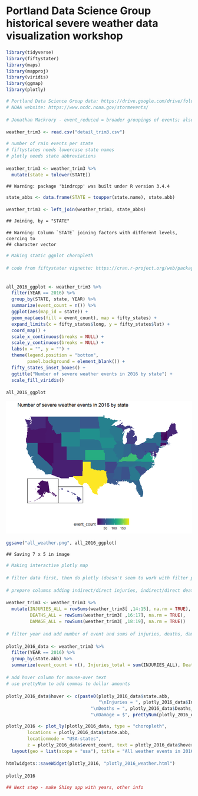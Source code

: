 Portland Data Science Group historical severe weather data visualization workshop
================

``` r
library(tidyverse)
library(fiftystater)
library(maps)
library(mapproj)
library(viridis)
library(ggmap)
library(plotly)
```

``` r
# Portland Data Science Group data: https://drive.google.com/drive/folders/1JK1Oo6a85ZvEs1f3MM3wcGzCSAskXd-4
# NOAA website: https://www.ncdc.noaa.gov/stormevents/

# Jonathan Mackrory - event_reduced = broader groupings of events; also did some other cleanup

weather_trim3 <- read.csv("detail_trim3.csv")
```

``` r
# number of rain events per state
# fiftystates needs lowercase state names
# plotly needs state abbreviations

weather_trim3 <- weather_trim3 %>%
  mutate(state = tolower(STATE))
```

    ## Warning: package 'bindrcpp' was built under R version 3.4.4

``` r
state_abbs <- data.frame(STATE = toupper(state.name), state.abb)

weather_trim3 <- left_join(weather_trim3, state_abbs)
```

    ## Joining, by = "STATE"

    ## Warning: Column `STATE` joining factors with different levels, coercing to
    ## character vector

``` r
# Making static ggplot choropleth

# code from fiftystater vignette: https://cran.r-project.org/web/packages/fiftystater/vignettes/fiftystater.html


all_2016_ggplot <- weather_trim3 %>%
  filter(YEAR == 2016) %>%
  group_by(STATE, state, YEAR) %>%
  summarize(event_count = n()) %>%
  ggplot(aes(map_id = state)) +
  geom_map(aes(fill = event_count), map = fifty_states) + 
  expand_limits(x = fifty_states$long, y = fifty_states$lat) +
  coord_map() +
  scale_x_continuous(breaks = NULL) + 
  scale_y_continuous(breaks = NULL) +
  labs(x = "", y = "") +
  theme(legend.position = "bottom", 
        panel.background = element_blank()) +
  fifty_states_inset_boxes() +
  ggtitle("Number of severe weather events in 2016 by state") +
  scale_fill_viridis()

all_2016_ggplot
```

![](all_weather_all_years_files/figure-markdown_github/unnamed-chunk-5-1.png)

``` r
ggsave("all_weather.png", all_2016_ggplot)
```

    ## Saving 7 x 5 in image

``` r
# Making interactive plotly map

# filter data first, then do plotly (doesn't seem to work with filter piped directly into plotly)

# prepare columns adding indirect/direct injuries, indirect/direct deaths, property/crop damage

weather_trim3 <- weather_trim3 %>% 
  mutate(INJURIES_ALL = rowSums(weather_trim3[ ,14:15], na.rm = TRUE),
         DEATHS_ALL = rowSums(weather_trim3[ ,16:17], na.rm = TRUE),
         DAMAGE_ALL = rowSums(weather_trim3[ ,18:19], na.rm = TRUE))

# filter year and add number of event and sums of injuries, deaths, damage

plotly_2016_data <- weather_trim3 %>%
  filter(YEAR == 2016) %>%
  group_by(state.abb) %>%
  summarize(event_count = n(), Injuries_total = sum(INJURIES_ALL), Deaths_total = sum(DEATHS_ALL), Damage_total = sum(DAMAGE_ALL))

# add hover column for mouse-over text
# use prettyNum to add commas to dollar amounts

plotly_2016_data$hover <- c(paste0(plotly_2016_data$state.abb,
                                   "\nInjuries = ", plotly_2016_data$Injuries_total, 
                                "\nDeaths = ", plotly_2016_data$Deaths_total, 
                                "\nDamage = $", prettyNum(plotly_2016_data$Damage_total, big.mark = ",", scientific = FALSE, trim = TRUE)))
```

``` r
plotly_2016 <- plot_ly(plotly_2016_data, type = "choropleth", 
        locations = plotly_2016_data$state.abb,
        locationmode = "USA-states",
        z = plotly_2016_data$event_count, text = plotly_2016_data$hover) %>%
  layout(geo = list(scope = "usa"), title = "All weather events in 2016 by state")

htmlwidgets::saveWidget(plotly_2016, "plotly_2016_weather.html")

plotly_2016
```

<!--html_preserve-->

<script type="application/json" data-for="4eec7b8872ab">{"x":{"visdat":{"4eec27ba3143":["function () ","plotlyVisDat"]},"cur_data":"4eec27ba3143","attrs":{"4eec27ba3143":{"locations":["AK","AL","AR","AZ","CA","CO","CT","DE","FL","GA","HI","IA","ID","IL","IN","KS","KY","LA","MA","MD","ME","MI","MN","MO","MS","MT","NC","ND","NE","NH","NJ","NM","NV","NY","OH","OK","OR","PA","RI","SC","SD","TN","TX","UT","VA","VT","WA","WI","WV","WY",null],"locationmode":"USA-states","z":[9,48,41,18,64,71,10,14,61,75,35,91,14,70,62,116,127,51,44,36,21,35,82,79,55,59,72,51,70,5,42,18,8,70,50,73,13,49,7,45,93,68,185,17,106,9,24,75,51,85,132],"text":["AK<br />Injuries = 0<br />Deaths = 2<br />Damage = $1,000","AL<br />Injuries = 0<br />Deaths = 0<br />Damage = $30,400","AR<br />Injuries = 0<br />Deaths = 0<br />Damage = $500,000","AZ<br />Injuries = 0<br />Deaths = 0<br />Damage = $34,000","CA<br />Injuries = 3<br />Deaths = 1<br />Damage = $433,000","CO<br />Injuries = 0<br />Deaths = 0<br />Damage = $21,000","CT<br />Injuries = 0<br />Deaths = 0<br />Damage = $88,000","DE<br />Injuries = 0<br />Deaths = 0<br />Damage = $0","FL<br />Injuries = 3<br />Deaths = 5<br />Damage = $32,996,000","GA<br />Injuries = 5<br />Deaths = 0<br />Damage = $450,000","HI<br />Injuries = 0<br />Deaths = 0<br />Damage = $0","IA<br />Injuries = 0<br />Deaths = 0<br />Damage = $1,262,000","ID<br />Injuries = 0<br />Deaths = 0<br />Damage = $9,000","IL<br />Injuries = 0<br />Deaths = 1<br />Damage = $573,000","IN<br />Injuries = 0<br />Deaths = 1<br />Damage = $164,250","KS<br />Injuries = 3<br />Deaths = 0<br />Damage = $648,900","KY<br />Injuries = 22<br />Deaths = 2<br />Damage = $2,387,320","LA<br />Injuries = 77<br />Deaths = 6<br />Damage = $3,480,925,000","MA<br />Injuries = 0<br />Deaths = 0<br />Damage = $348,700","MD<br />Injuries = 0<br />Deaths = 0<br />Damage = $515,000","ME<br />Injuries = 0<br />Deaths = 0<br />Damage = $0","MI<br />Injuries = 0<br />Deaths = 0<br />Damage = $44,000","MN<br />Injuries = 3<br />Deaths = 2<br />Damage = $110,000","MO<br />Injuries = 0<br />Deaths = 2<br />Damage = $81,000","MS<br />Injuries = 2<br />Deaths = 0<br />Damage = $1,153,000","MT<br />Injuries = 0<br />Deaths = 1<br />Damage = $5,000","NC<br />Injuries = 0<br />Deaths = 1<br />Damage = $1,291,000","ND<br />Injuries = 0<br />Deaths = 0<br />Damage = $50,645,000","NE<br />Injuries = 0<br />Deaths = 0<br />Damage = $2,636,000","NH<br />Injuries = 0<br />Deaths = 0<br />Damage = $0","NJ<br />Injuries = 0<br />Deaths = 0<br />Damage = $66,500","NM<br />Injuries = 0<br />Deaths = 1<br />Damage = $1,030,000","NV<br />Injuries = 0<br />Deaths = 0<br />Damage = $25,000","NY<br />Injuries = 0<br />Deaths = 1<br />Damage = $748,000","OH<br />Injuries = 0<br />Deaths = 0<br />Damage = $1,115,500","OK<br />Injuries = 1<br />Deaths = 0<br />Damage = $1,031,000","OR<br />Injuries = 0<br />Deaths = 1<br />Damage = $18,000","PA<br />Injuries = 0<br />Deaths = 0<br />Damage = $564,000","RI<br />Injuries = 0<br />Deaths = 0<br />Damage = $20,900","SC<br />Injuries = 2<br />Deaths = 0<br />Damage = $68,478,500","SD<br />Injuries = 0<br />Deaths = 0<br />Damage = $82,000","TN<br />Injuries = 0<br />Deaths = 0<br />Damage = $148,000","TX<br />Injuries = 0<br />Deaths = 3<br />Damage = $53,559,000","UT<br />Injuries = 0<br />Deaths = 0<br />Damage = $50,000","VA<br />Injuries = 0<br />Deaths = 0<br />Damage = $3,886,500","VT<br />Injuries = 0<br />Deaths = 0<br />Damage = $40,000","WA<br />Injuries = 0<br />Deaths = 1<br />Damage = $217,200","WI<br />Injuries = 0<br />Deaths = 2<br />Damage = $10,994,000","WV<br />Injuries = 5<br />Deaths = 0<br />Damage = $4,246,500","WY<br />Injuries = 2<br />Deaths = 0<br />Damage = $501,200","NA<br />Injuries = 0<br />Deaths = 1<br />Damage = $6,000"],"alpha":1,"sizes":[10,100],"type":"choropleth"}},"layout":{"margin":{"b":40,"l":60,"t":25,"r":10},"geo":{"scope":"usa"},"title":"All weather events in 2016 by state","xaxis":{"domain":[0,1]},"yaxis":{"domain":[0,1]},"hovermode":"closest","showlegend":false,"legend":{"y":0.5,"yanchor":"top"}},"source":"A","config":{"modeBarButtonsToAdd":[{"name":"Collaborate","icon":{"width":1000,"ascent":500,"descent":-50,"path":"M487 375c7-10 9-23 5-36l-79-259c-3-12-11-23-22-31-11-8-22-12-35-12l-263 0c-15 0-29 5-43 15-13 10-23 23-28 37-5 13-5 25-1 37 0 0 0 3 1 7 1 5 1 8 1 11 0 2 0 4-1 6 0 3-1 5-1 6 1 2 2 4 3 6 1 2 2 4 4 6 2 3 4 5 5 7 5 7 9 16 13 26 4 10 7 19 9 26 0 2 0 5 0 9-1 4-1 6 0 8 0 2 2 5 4 8 3 3 5 5 5 7 4 6 8 15 12 26 4 11 7 19 7 26 1 1 0 4 0 9-1 4-1 7 0 8 1 2 3 5 6 8 4 4 6 6 6 7 4 5 8 13 13 24 4 11 7 20 7 28 1 1 0 4 0 7-1 3-1 6-1 7 0 2 1 4 3 6 1 1 3 4 5 6 2 3 3 5 5 6 1 2 3 5 4 9 2 3 3 7 5 10 1 3 2 6 4 10 2 4 4 7 6 9 2 3 4 5 7 7 3 2 7 3 11 3 3 0 8 0 13-1l0-1c7 2 12 2 14 2l218 0c14 0 25-5 32-16 8-10 10-23 6-37l-79-259c-7-22-13-37-20-43-7-7-19-10-37-10l-248 0c-5 0-9-2-11-5-2-3-2-7 0-12 4-13 18-20 41-20l264 0c5 0 10 2 16 5 5 3 8 6 10 11l85 282c2 5 2 10 2 17 7-3 13-7 17-13z m-304 0c-1-3-1-5 0-7 1-1 3-2 6-2l174 0c2 0 4 1 7 2 2 2 4 4 5 7l6 18c0 3 0 5-1 7-1 1-3 2-6 2l-173 0c-3 0-5-1-8-2-2-2-4-4-4-7z m-24-73c-1-3-1-5 0-7 2-2 3-2 6-2l174 0c2 0 5 0 7 2 3 2 4 4 5 7l6 18c1 2 0 5-1 6-1 2-3 3-5 3l-174 0c-3 0-5-1-7-3-3-1-4-4-5-6z"},"click":"function(gd) { \n        // is this being viewed in RStudio?\n        if (location.search == '?viewer_pane=1') {\n          alert('To learn about plotly for collaboration, visit:\\n https://cpsievert.github.io/plotly_book/plot-ly-for-collaboration.html');\n        } else {\n          window.open('https://cpsievert.github.io/plotly_book/plot-ly-for-collaboration.html', '_blank');\n        }\n      }"}],"cloud":false},"data":[{"colorbar":{"title":"","ticklen":2,"len":0.5,"y":1,"lenmode":"fraction","yanchor":"top"},"colorscale":[["0","rgba(68,1,84,1)"],["0.0171296296296296","rgba(69,8,89,1)"],["0.0231481481481481","rgba(69,11,91,1)"],["0.0458333333333333","rgba(70,20,99,1)"],["0.0555555555555555","rgba(71,23,102,1)"],["0.0722222222222222","rgba(71,29,107,1)"],["0.0972222222222222","rgba(72,36,115,1)"],["0.166666666666667","rgba(68,58,128,1)"],["0.190740740740741","rgba(66,65,132,1)"],["0.213888888888889","rgba(63,72,136,1)"],["0.236111111111111","rgba(61,78,138,1)"],["0.249537037037037","rgba(60,82,138,1)"],["0.255555555555556","rgba(59,83,139,1)"],["0.27962962962963","rgba(57,90,140,1)"],["0.312037037037037","rgba(53,98,141,1)"],["0.333333333333333","rgba(49,104,142,1)"],["0.361111111111111","rgba(47,110,142,1)"],["0.363425925925926","rgba(47,111,142,1)"],["0.375","rgba(46,114,142,1)"],["0.388888888888889","rgba(45,117,142,1)"],["0.422222222222222","rgba(41,125,142,1)"],["0.469444444444444","rgba(38,136,141,1)"],["0.549074074074074","rgba(32,156,137,1)"],["0.672685185185185","rgba(57,184,119,1)"],["1","rgba(253,231,37,1)"]],"showscale":true,"locations":["AK","AL","AR","AZ","CA","CO","CT","DE","FL","GA","HI","IA","ID","IL","IN","KS","KY","LA","MA","MD","ME","MI","MN","MO","MS","MT","NC","ND","NE","NH","NJ","NM","NV","NY","OH","OK","OR","PA","RI","SC","SD","TN","TX","UT","VA","VT","WA","WI","WV","WY",null],"locationmode":"USA-states","z":[9,48,41,18,64,71,10,14,61,75,35,91,14,70,62,116,127,51,44,36,21,35,82,79,55,59,72,51,70,5,42,18,8,70,50,73,13,49,7,45,93,68,185,17,106,9,24,75,51,85,132],"text":["AK<br />Injuries = 0<br />Deaths = 2<br />Damage = $1,000","AL<br />Injuries = 0<br />Deaths = 0<br />Damage = $30,400","AR<br />Injuries = 0<br />Deaths = 0<br />Damage = $500,000","AZ<br />Injuries = 0<br />Deaths = 0<br />Damage = $34,000","CA<br />Injuries = 3<br />Deaths = 1<br />Damage = $433,000","CO<br />Injuries = 0<br />Deaths = 0<br />Damage = $21,000","CT<br />Injuries = 0<br />Deaths = 0<br />Damage = $88,000","DE<br />Injuries = 0<br />Deaths = 0<br />Damage = $0","FL<br />Injuries = 3<br />Deaths = 5<br />Damage = $32,996,000","GA<br />Injuries = 5<br />Deaths = 0<br />Damage = $450,000","HI<br />Injuries = 0<br />Deaths = 0<br />Damage = $0","IA<br />Injuries = 0<br />Deaths = 0<br />Damage = $1,262,000","ID<br />Injuries = 0<br />Deaths = 0<br />Damage = $9,000","IL<br />Injuries = 0<br />Deaths = 1<br />Damage = $573,000","IN<br />Injuries = 0<br />Deaths = 1<br />Damage = $164,250","KS<br />Injuries = 3<br />Deaths = 0<br />Damage = $648,900","KY<br />Injuries = 22<br />Deaths = 2<br />Damage = $2,387,320","LA<br />Injuries = 77<br />Deaths = 6<br />Damage = $3,480,925,000","MA<br />Injuries = 0<br />Deaths = 0<br />Damage = $348,700","MD<br />Injuries = 0<br />Deaths = 0<br />Damage = $515,000","ME<br />Injuries = 0<br />Deaths = 0<br />Damage = $0","MI<br />Injuries = 0<br />Deaths = 0<br />Damage = $44,000","MN<br />Injuries = 3<br />Deaths = 2<br />Damage = $110,000","MO<br />Injuries = 0<br />Deaths = 2<br />Damage = $81,000","MS<br />Injuries = 2<br />Deaths = 0<br />Damage = $1,153,000","MT<br />Injuries = 0<br />Deaths = 1<br />Damage = $5,000","NC<br />Injuries = 0<br />Deaths = 1<br />Damage = $1,291,000","ND<br />Injuries = 0<br />Deaths = 0<br />Damage = $50,645,000","NE<br />Injuries = 0<br />Deaths = 0<br />Damage = $2,636,000","NH<br />Injuries = 0<br />Deaths = 0<br />Damage = $0","NJ<br />Injuries = 0<br />Deaths = 0<br />Damage = $66,500","NM<br />Injuries = 0<br />Deaths = 1<br />Damage = $1,030,000","NV<br />Injuries = 0<br />Deaths = 0<br />Damage = $25,000","NY<br />Injuries = 0<br />Deaths = 1<br />Damage = $748,000","OH<br />Injuries = 0<br />Deaths = 0<br />Damage = $1,115,500","OK<br />Injuries = 1<br />Deaths = 0<br />Damage = $1,031,000","OR<br />Injuries = 0<br />Deaths = 1<br />Damage = $18,000","PA<br />Injuries = 0<br />Deaths = 0<br />Damage = $564,000","RI<br />Injuries = 0<br />Deaths = 0<br />Damage = $20,900","SC<br />Injuries = 2<br />Deaths = 0<br />Damage = $68,478,500","SD<br />Injuries = 0<br />Deaths = 0<br />Damage = $82,000","TN<br />Injuries = 0<br />Deaths = 0<br />Damage = $148,000","TX<br />Injuries = 0<br />Deaths = 3<br />Damage = $53,559,000","UT<br />Injuries = 0<br />Deaths = 0<br />Damage = $50,000","VA<br />Injuries = 0<br />Deaths = 0<br />Damage = $3,886,500","VT<br />Injuries = 0<br />Deaths = 0<br />Damage = $40,000","WA<br />Injuries = 0<br />Deaths = 1<br />Damage = $217,200","WI<br />Injuries = 0<br />Deaths = 2<br />Damage = $10,994,000","WV<br />Injuries = 5<br />Deaths = 0<br />Damage = $4,246,500","WY<br />Injuries = 2<br />Deaths = 0<br />Damage = $501,200","NA<br />Injuries = 0<br />Deaths = 1<br />Damage = $6,000"],"type":"choropleth","frame":null}],"highlight":{"on":"plotly_click","persistent":false,"dynamic":false,"selectize":false,"opacityDim":0.2,"selected":{"opacity":1}},"base_url":"https://plot.ly"},"evals":["config.modeBarButtonsToAdd.0.click"],"jsHooks":{"render":[{"code":"function(el, x) { var ctConfig = crosstalk.var('plotlyCrosstalkOpts').set({\"on\":\"plotly_click\",\"persistent\":false,\"dynamic\":false,\"selectize\":false,\"opacityDim\":0.2,\"selected\":{\"opacity\":1}}); }","data":null}]}}</script>
<!--/html_preserve-->
``` r
## Next step - make Shiny app with years, other info
```
